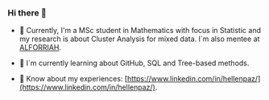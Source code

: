 ### Hi there 👋

- 🔭 Currently, I'm a MSc student in Mathematics with focus in Statistic and my research is about Cluster Analysis for mixed data. I`m also mentee at [ALFORRIAH](https://www.alforriah.com/).

- 🌱 I`m currently learning about GitHub, SQL and Tree-based methods.
- 📄 Know about my experiences: [https://www.linkedin.com/in/hellenpaz/](https://www.linkedin.com/in/hellenpaz/).

<!--
**hellenpaz/hellenpaz** is a ✨ _special_ ✨ repository because its `README.md` (this file) appears on your GitHub profile.

Here are some ideas to get you started:

- 🔭 I’m currently working on ...
- 🌱 I’m currently learning ...
- 👯 I’m looking to collaborate on ...
- 🤔 I’m looking for help with ...
- 💬 Ask me about ...
- 📫 How to reach me: ...
- 😄 Pronouns: ...
- ⚡ Fun fact: ...
-->
